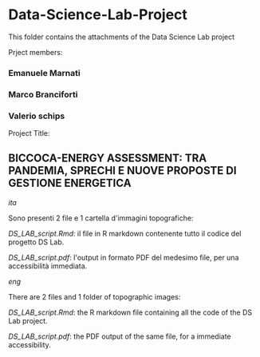 # Data-Science-Lab-Project
This folder contains the attachments of the Data Science Lab project

Prject members:

### Emanuele Marnati

### Marco Branciforti

### Valerio schips

Project Title:

## BICCOCA-ENERGY ASSESSMENT: TRA PANDEMIA, SPRECHI E NUOVE PROPOSTE DI GESTIONE ENERGETICA


*ita*

Sono presenti 2 file e 1 cartella d'immagini topografiche:

*DS_LAB_script.Rmd*: il file in R markdown contenente tutto il codice del progetto DS Lab.

*DS_LAB_script.pdf*: l'output in formato PDF del medesimo file, per una accessibilità immediata.


*eng*

There are 2 files and 1 folder of topographic images:

*DS_LAB_script.Rmd*: the R markdown file containing all the code of the DS Lab project.

*DS_LAB_script.pdf*: the PDF output of the same file, for a immediate accessibility.

